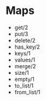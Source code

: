 # Maps

- get/2
- put/3
- delete/2
- has_key/2
- keys/1
- values/1
- merge/2
- size/1
- empty/1
- to_list/1
- from_list/1